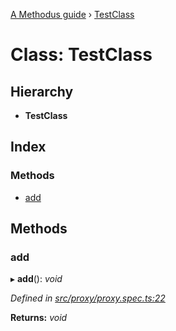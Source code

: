 [A Methodus guide](../README.md) › [TestClass](testclass.md)

# Class: TestClass

## Hierarchy

* **TestClass**

## Index

### Methods

* [add](testclass.md#add)

## Methods

###  add

▸ **add**(): *void*

*Defined in [src/proxy/proxy.spec.ts:22](https://github.com/nodulusteam/methodus.dev/blob/3099105/modules/framework/framework-decorators/src/proxy/proxy.spec.ts#L22)*

**Returns:** *void*
